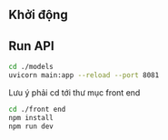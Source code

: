 ## Khởi động


## Run API
```sh
cd ./models
uvicorn main:app --reload --port 8081
```


Lưu ý phải cd tới thư mục front end
```bash
cd ./front end
npm install
npm run dev
```

